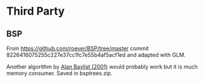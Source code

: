 # Third Party

## BSP

From https://github.com/roever/BSP/tree/master commit 8226416075255c227e37cc1fc7e55b4af5acf1ed and adapted with GLM.

Another algorithm by [Alan Baylist (2001)](https://www.alsprogrammingresource.com/bsp.html) would probably work but it is much memory consumer. Saved in bsptrees.zip.
